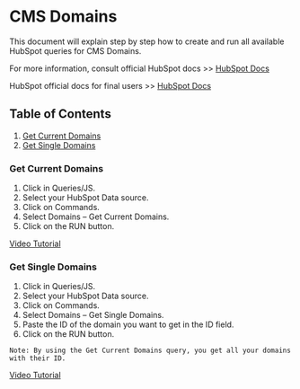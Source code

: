 # CMS Domains

This document will explain step by step how to create and run all available HubSpot queries for CMS Domains.

For more information, consult official HubSpot docs >> [HubSpot Docs](https://developers.hubspot.com/docs/api/cms/domains)

HubSpot official docs for final users >> [HubSpot Docs](https://knowledge.hubspot.com/domains-and-urls/connect-additional-brand-domains)


## Table of Contents

1. [Get Current Domains](/03_cms_domains#get-current-domains)
2. [Get Single Domains](/03_cms_domains#get-single-domains)


### Get Current Domains

1. Click in Queries/JS.
2. Select your HubSpot Data source.
3. Click on Commands. 
4. Select Domains – Get Current Domains.
5. Click on the RUN button.

[Video Tutorial](https://www.loom.com/share/70e7c084acc1427f81a1f5fb8f793e4f)

### Get Single Domains

1. Click in Queries/JS.
2. Select your HubSpot Data source. 
3. Click on Commands.
4. Select Domains – Get Single Domains.
5. Paste the ID of the domain you want to get in the ID field.
6. Click on the RUN button.

` Note: By using the Get Current Domains query, you get all your domains with their ID. `

[Video Tutorial](https://www.loom.com/share/beafa1862e2a42b8ad4d1fa974f6296e)